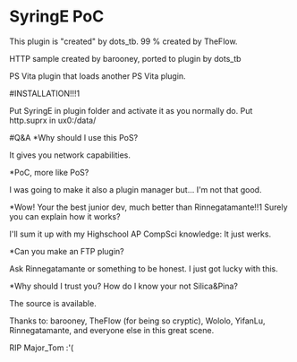 # SyringE PoC
This plugin is "created" by dots_tb. 99 % created by TheFlow.

HTTP sample created by barooney, ported to plugin by dots_tb

PS Vita plugin that loads another PS Vita plugin. 

#INSTALLATION!!!1

Put SyringE in plugin folder and activate it as you normally do.
Put http.suprx in ux0:/data/

#Q&A
*Why should I use this PoS?

It gives you network capabilities.


*PoC, more like PoS?

I was going to make it also a plugin manager but... I'm not that good.


*Wow! Your the best junior dev, much better than Rinnegatamante!!1 Surely you can explain how it works?

I'll sum it up with my Highschool AP CompSci knowledge: It just werks.


*Can you make an FTP plugin?

Ask Rinnegatamante or something to be honest. I just got lucky with this.


*Why should I trust you? How do I know your not Silica&Pina?

The source is available. 


Thanks to: barooney, TheFlow (for being so cryptic), Wololo, YifanLu, Rinnegatamante, and everyone else in this great scene. 

RIP Major_Tom :'(

